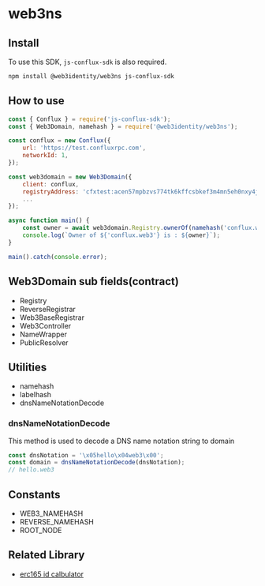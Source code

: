 # web3ns

## Install

To use this SDK, `js-conflux-sdk` is also required.

```bash
npm install @web3identity/web3ns js-conflux-sdk
```

## How to use

```js
const { Conflux } = require('js-conflux-sdk');
const { Web3Domain, namehash } = require('@web3identity/web3ns');

const conflux = new Conflux({
    url: 'https://test.confluxrpc.com',
    networkId: 1,
});

const web3domain = new Web3Domain({
    client: conflux,
    registryAddress: 'cfxtest:acen57mpbzvs774tk6kffcsbkef3m4mn5eh0nxy4jx',
    ...
});

async function main() {
    const owner = await web3domain.Registry.ownerOf(namehash('conflux.web3'));
    console.log(`Owner of ${'conflux.web3'} is : ${owner}`);
}

main().catch(console.error);
```

## Web3Domain sub fields(contract)

* Registry
* ReverseRegistrar
* Web3BaseRegistrar
* Web3Controller
* NameWrapper
* PublicResolver

## Utilities

* namehash
* labelhash
* dnsNameNotationDecode

### dnsNameNotationDecode

This method is used to decode a DNS name notation string to domain

```js
const dnsNotation = '\x05hello\x04web3\x00';
const domain = dnsNameNotationDecode(dnsNotation);
// hello.web3
```

## Constants

* WEB3_NAMEHASH
* REVERSE_NAMEHASH
* ROOT_NODE

## Related Library

* [erc165 id calbulator](https://github.com/blockful-io/erc165)

